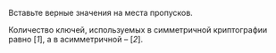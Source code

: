 Вставьте верные значения на места пропусков.

Количество ключей, используемых в симметричной криптографии равно \[*1*\], а в асимметричной – \[*2*\].